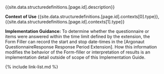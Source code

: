 {{site.data.structuredefinitions.[page.id].description}}

**Context of Use**  {{site.data.structuredefinitions.[page.id].contexts[0].type}}, {{site.data.structuredefinitions.[page.id].contexts[1].type}}

**Implementation Guidance:**
To determine whether the questionnaire or items were answered within the time limit defined by the extension, the Form Filler can record the start and stop date-times in the [Argonaut QuestionnaireResponse Response Period Extension]. How this information modifies the behavior of the Form-filler or interpretation of results is an implementation detail outside of scope of this Implementation Guide.


{% include link-list.md %}

